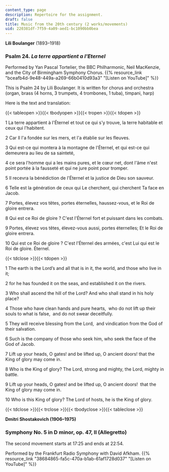 ```yaml
---
content_type: page
description: Repertoire for the assignment.
draft: false
title: Music from the 20th century (2 works/movements)
uid: 220381df-7f59-4a09-aed1-bc1090bb0bea
---
```

**Lili Boulanger** (1893–1918)

### Psalm 24. *La terre appartient a l'Eternel*

Performed by Yan Pascal Tortelier, the BBC Philharmonic, Neil MacKenzie, and the City of Birmingham Symphony Chorus. {{% resource_link "bceafb4d-9e48-449a-a269-66b0410d93a3" "[Listen on YouTube]" %}}

This is Psalm 24 by Lili Boulanger. It is written for chorus and orchestra (organ, brass (4 horns, 3 trumpets, 4 trombones, 1 tuba), timpani, harp)

Here is the text and translation:

{{< tableopen >}}{{< tbodyopen >}}{{< tropen >}}{{< tdopen >}}

1 La terre appartient à l'Éternel et tout ce qui s'y trouve, la terre habitable et ceux qui l'habitent.

2 Car Il l'a fondée sur les mers, et l'a établie sur les fleuves.

3 Qui est-ce qui montera à la montagne de l'Éternel, et qui est-ce qui demeurera au lieu de sa sainteté,

4 ce sera l'homme qui a les mains pures, et le cœur net, dont l'âme n'est point portée à la fausseté et qui ne jure point pour tromper.

5 Il recevra la bénédiction de l'Éternel et la justice de Dieu son sauveur.

6 Telle est la génération de ceux qui Le cherchent, qui cherchent Ta face en Jacob.

7 Portes, élevez vos têtes, portes éternelles, haussez-vous, et le Roi de gloire entrera.

8 Qui est ce Roi de gloire ? C'est l'Éternel fort et puissant dans les combats.

9 Portes, élevez vos têtes, élevez-vous aussi, portes éternelles; Et le Roi de gloire entrera.

10 Qui est ce Roi de gloire ? C'est l'Éternel des armées, c'est Lui qui est le Roi de gloire. Éternel.

{{< tdclose >}}{{< tdopen >}}

1 The earth is the Lord’s and all that is in it, the world, and those who live in it;

2 for he has founded it on the seas, and established it on the rivers.

3 Who shall ascend the hill of the Lord? And who shall stand in his holy place?

4 Those who have clean hands and pure hearts,  who do not lift up their souls to what is false,  and do not swear deceitfully.

5 They will receive blessing from the Lord,  and vindication from the God of their salvation.

6 Such is the company of those who seek him, who seek the face of the God of Jacob.

7 Lift up your heads, O gates! and be lifted up, O ancient doors! that the King of glory may come in.

8 Who is the King of glory? The Lord, strong and mighty, the Lord, mighty in battle.

9 Lift up your heads, O gates! and be lifted up, O ancient doors!  that the King of glory may come in.

10 Who is this King of glory? The Lord of hosts, he is the King of glory.

{{< tdclose >}}{{< trclose >}}{{< tbodyclose >}}{{< tableclose >}}

**Dmitri Shostakovich (1906–1975)**

### Symphony No. 5 in D minor, op. 47, II (Allegretto)

The second movement starts at 17:25 and ends at 22:54.

Performed by the Frankfurt Radio Symphony with David Afkham. {{% resource_link "38684865-fa5c-470a-b1ab-61af1728d037" "[Listen on YouTube]" %}}